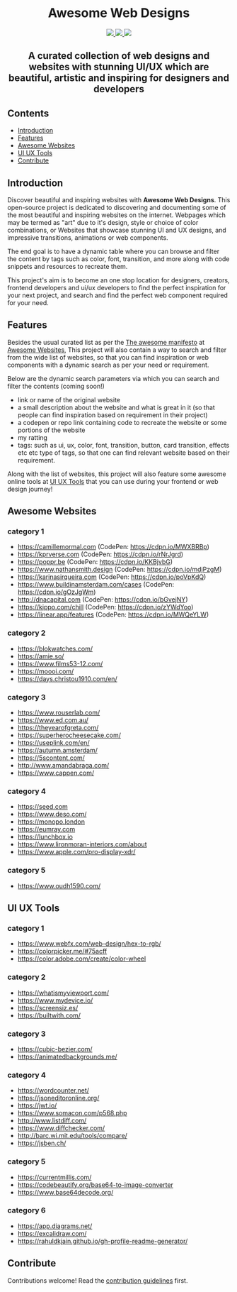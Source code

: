 <p align="center">
    <h1 align="center">Awesome Web Designs</h1>
</p>

<p align="center">
    <a href="https://awesome.re" alt="Awesome">
        <img src="https://awesome.re/badge.svg"/>
    </a>
    <a href="http://hits.dwyl.com/mratanusarkar/awesome-web-designs" alt="HitCount">
        <img src="https://hits.dwyl.com/mratanusarkar/awesome-web-designs.svg?style=flat"/>
    </a>
    <a href="LICENSE" alt="License">
        <img src="https://img.shields.io/badge/License-CC0_1.0-lightgrey.svg"/>
    </a>
</p>

<h2 align="center">A curated collection of web designs and websites with stunning UI/UX which are beautiful, artistic and inspiring for designers and developers</h2>


## Contents

- [Introduction](#introduction)
- [Features](#features)
- [Awesome Websites](#awesome-websites)
- [UI UX Tools](#ui-ux-tools)
- [Contribute](#contribute)


## Introduction

Discover beautiful and inspiring websites with **Awesome Web Designs**. This open-source project is dedicated to discovering and documenting some of the most beautiful and inspiring websites on the internet. Webpages which may be termed as "art" due to it's design, style or choice of color combinations, or Websites that showcase stunning UI and UX designs, and impressive transitions, animations or web components.

The end goal is to have a dynamic table where you can browse and filter the content by tags such as color, font, transition, and more along with code snippets and resources to recreate them.

This project's aim is to become an one stop location for designers, creators, frontend developers and ui/ux developers to find the perfect inspiration for your next project, and search and find the perfect web component required for your need.


## Features

Besides the usual curated list as per the [The awesome manifesto](https://github.com/sindresorhus/awesome/blob/main/awesome.md) at [Awesome Websites](#awesome-websites), 
This project will also contain a way to search and filter from the wide list of websites, so that you can find inspiration or web components with a dynamic search as per your need or requirement.

Below are the dynamic search parameters via which you can search and filter the contents (coming soon!)

* link or name of the original website
* a small description about the website and what is great in it (so that people can find inspiration based on requirement in their project)
* a codepen or repo link containing code to recreate the website or some portions of the website
* my ratting
* tags: such as ui, ux, color, font, transition, button, card transition, effects etc etc type of tags, so that one can find relevant website based on their requirement.

Along with the list of websites, 
this project will also feature some awesome online tools at [UI UX Tools](#ui-ux-tools) that you can use during your frontend or web design journey!

## Awesome Websites

### category 1

- https://camillemormal.com (CodePen: https://cdpn.io/MWXBRBp)
- https://kprverse.com (CodePen: https://cdpn.io/rNrJgrd)
- https://poppr.be (CodePen: https://cdpn.io/KKBjvbG)
- https://www.nathansmith.design (CodePen: https://cdpn.io/mdjPzgM)
- https://karinasirqueira.com (CodePen: https://cdpn.io/poVpKdQ)
- https://www.buildinamsterdam.com/cases (CodePen: https://cdpn.io/gOzJgWm)
- http://dnacapital.com (CodePen: https://cdpn.io/bGvejNY)
- https://kippo.com/chill (CodePen: https://cdpn.io/zYWdYoo)
- https://linear.app/features (CodePen: https://cdpn.io/MWQeYLW)

### category 2

- https://blokwatches.com/
- https://amie.so/
- https://www.films53-12.com/
- https://moooi.com/
- https://days.christou1910.com/en/

### category 3

- https://www.rouserlab.com/
- https://www.ed.com.au/
- https://theyearofgreta.com/
- https://superherocheesecake.com/
- https://useplink.com/en/
- https://autumn.amsterdam/
- https://5scontent.com/
- http://www.amandabraga.com/
- https://www.cappen.com/

### category 4

- https://seed.com
- https://www.deso.com/
- https://monopo.london
- https://eumray.com
- https://lunchbox.io
- https://www.lironmoran-interiors.com/about
- https://www.apple.com/pro-display-xdr/

### category 5

- https://www.oudh1590.com/


## UI UX Tools

### category 1

- https://www.webfx.com/web-design/hex-to-rgb/
- https://colorpicker.me/#75acff
- https://color.adobe.com/create/color-wheel

### category 2

- https://whatismyviewport.com/
- https://www.mydevice.io/
- https://screensiz.es/
- https://builtwith.com/

### category 3

- https://cubic-bezier.com/
- https://animatedbackgrounds.me/

### category 4

- https://wordcounter.net/
- https://jsoneditoronline.org/
- https://jwt.io/
- https://www.somacon.com/p568.php
- http://www.listdiff.com/
- https://www.diffchecker.com/
- http://barc.wi.mit.edu/tools/compare/
- https://jsben.ch/

### category 5

- https://currentmillis.com/
- https://codebeautify.org/base64-to-image-converter
- https://www.base64decode.org/

### category 6

- https://app.diagrams.net/
- https://excalidraw.com/
- https://rahuldkjain.github.io/gh-profile-readme-generator/


## Contribute

Contributions welcome! Read the [contribution guidelines](contributing.md) first.
